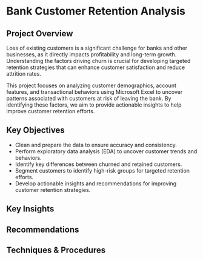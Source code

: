# Bank Customer Retention Analysis

## Project Overview

Loss of existing customers is a significant challenge for banks and other businesses, as it directly impacts profitability and long-term growth. Understanding the factors driving churn is crucial for developing targeted retention strategies that can enhance customer satisfaction and reduce attrition rates.

This project focuses on analyzing customer demographics, account features, and transactional behaviors using Microsoft Excel to uncover patterns associated with customers at risk of leaving the bank. By identifying these factors, we aim to provide actionable insights to help improve customer retention efforts.

## Key Objectives
- Clean and prepare the data to ensure accuracy and consistency.
- Perform exploratory data analysis (EDA) to uncover customer trends and behaviors.
- Identify key differences between churned and retained customers.
- Segment customers to identify high-risk groups for targeted retention efforts.
- Develop actionable insights and recommendations for improving customer retention strategies.

## Key Insights

## Recommendations

## Techniques & Procedures
